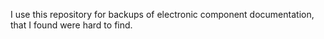 I use this repository for backups of electronic component documentation, that I found were hard to find.
